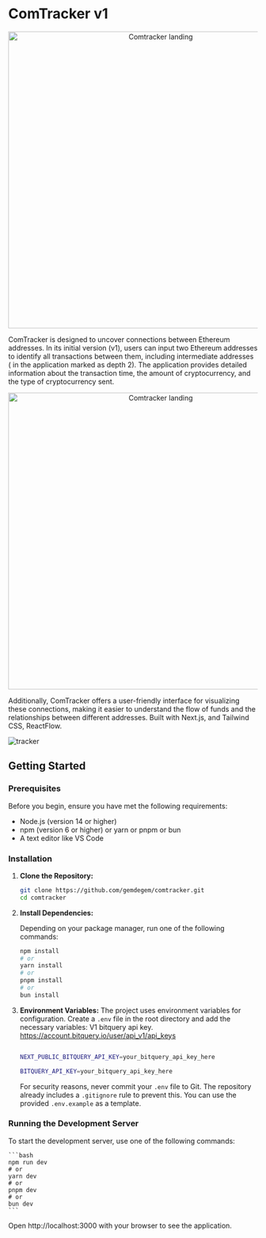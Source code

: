 # ComTracker v1

<p align="center">
<img src="https://github.com/gemdegem/comtracker/assets/94614019/9636730e-72b3-4d7f-be07-27a36a204688" alt="Comtracker landing" width="600"/>
</p>

ComTracker is designed to uncover connections between Ethereum addresses. In its initial version (v1), users can input two Ethereum addresses to identify all transactions between them, including intermediate addresses ( in the application marked as depth 2). The application provides detailed information about the transaction time, the amount of cryptocurrency, and the type of cryptocurrency sent.

<p align="center">
<img src="https://github.com/gemdegem/comtracker/assets/94614019/a5445ed8-998e-40b2-bd00-b254f198c51a" alt="Comtracker landing" width="600"/>
</p>

Additionally, ComTracker offers a user-friendly interface for visualizing these connections, making it easier to understand the flow of funds and the relationships between different addresses. Built with Next.js, and Tailwind CSS, ReactFlow.

![tracker](https://github.com/gemdegem/comtracker/assets/94614019/78b096bb-996b-4940-a960-34b3cc79e6e7)

## Getting Started

### Prerequisites

Before you begin, ensure you have met the following requirements:

- Node.js (version 14 or higher)
- npm (version 6 or higher) or yarn or pnpm or bun
- A text editor like VS Code

### Installation

1. **Clone the Repository:**

   ```bash
   git clone https://github.com/gemdegem/comtracker.git
   cd comtracker
   ```

2. **Install Dependencies:**

   Depending on your package manager, run one of the following commands:

   ```bash
   npm install
   # or
   yarn install
   # or
   pnpm install
   # or
   bun install
   ```

3. **Environment Variables:**
   The project uses environment variables for configuration. Create a `.env` file in the root directory and add the necessary variables:
   V1 bitquery api key. https://account.bitquery.io/user/api_v1/api_keys

   ```bash

   NEXT_PUBLIC_BITQUERY_API_KEY=your_bitquery_api_key_here

   BITQUERY_API_KEY=your_bitquery_api_key_here
   ```

   For security reasons, never commit your `.env` file to Git. The repository already includes a `.gitignore` rule to prevent this.
   You can use the provided `.env.example` as a template.

### Running the Development Server

To start the development server, use one of the following commands:

    ```bash
    npm run dev
    # or
    yarn dev
    # or
    pnpm dev
    # or
    bun dev
    ```

Open http://localhost:3000 with your browser to see the application.
